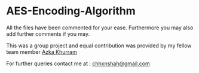 # AES-Encoding-Algorithm

All the files have been commented for your ease. Furthermore you may also add further comments if you may.

This was a group project and equal contribution was provided by my fellow team member [Azka Khurram](https://github.com/AzkaKhurram)

For further queries contact me at : chhxnshah@gmail.com
